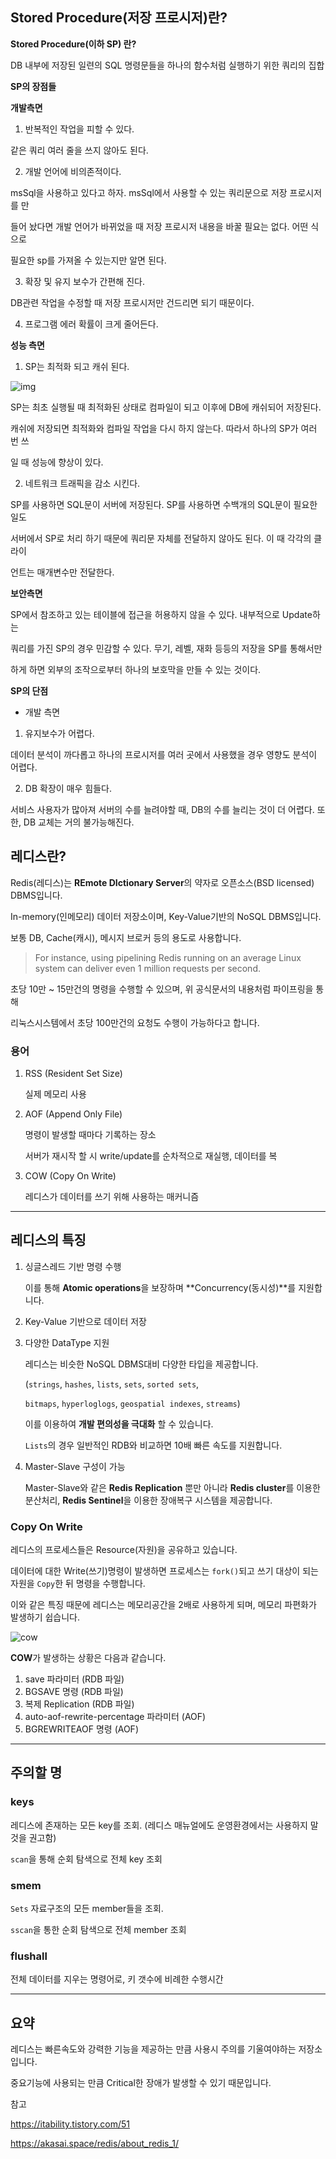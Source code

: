 ## Stored Procedure(저장 프로시저)란?

**Stored Procedure(이하 SP) 란?**

DB 내부에 저장된 일련의 SQL 명령문들을 하나의 함수처럼 실행하기 위한 쿼리의 집합

 

**SP의 장점들**

**개발측면**

1. 반복적인 작업을 피할 수 있다.

같은 쿼리 여러 줄을 쓰지 않아도 된다.

2. 개발 언어에 비의존적이다.

msSql을 사용하고 있다고 하자. msSql에서 사용할 수 있는 쿼리문으로 저장 프로시저를 만

들어 놨다면 개발 언어가 바뀌었을 때 저장 프로시저 내용을 바꿀 필요는 없다. 어떤 식으로

필요한 sp를 가져올 수 있는지만 알면 된다.

3. 확장 및 유지 보수가 간편해 진다.

DB관련 작업을 수정할 때 저장 프로시저만 건드리면 되기 때문이다.

4. 프로그램 에러 확률이 크게 줄어든다.

 

**성능 측면**

1. SP는 최적화 되고 캐쉬 된다.

![img](https://t1.daumcdn.net/cfile/tistory/24400142554F2D9F03)

SP는 최초 실행될 때 최적화된 상태로 컴파일이 되고 이후에 DB에 캐쉬되어 저장된다.

캐쉬에 저장되면 최적화와 컴파일 작업을 다시 하지 않는다. 따라서 하나의 SP가 여러 번 쓰

일 때 성능에 향상이 있다.

 

2. 네트워크 트래픽을 감소 시킨다.

SP를 사용하면 SQL문이 서버에 저장된다. SP를 사용하면 수백개의 SQL문이 필요한 일도

서버에서 SP로 처리 하기 때문에 쿼리문 자체를 전달하지 않아도 된다. 이 때 각각의 클라이

언트는 매개변수만 전달한다.

 

**보안측면**

SP에서 참조하고 있는 테이블에 접근을 허용하지 않을 수 있다. 내부적으로 Update하는

쿼리를 가진 SP의 경우 민감할 수 있다. 무기, 레벨, 재화 등등의 저장을 SP를 통해서만

하게 하면 외부의 조작으로부터 하나의 보호막을 만들 수 있는 것이다.

 

**SP의 단점**

- 개발 측면

1. 유지보수가 어렵다.

데이터 분석이 까다롭고 하나의 프로시저를 여러 곳에서 사용했을 경우 영향도 분석이 어렵다.

2. DB 확장이 매우 힘들다.

서비스 사용자가 많아져 서버의 수를 늘려야할 때, DB의 수를 늘리는 것이 더 어렵다. 또한, DB 교체는 거의 불가능해진다.



## 레디스란?

Redis(레디스)는 **REmote DIctionary Server**의 약자로 오픈소스(BSD licensed) DBMS입니다.

In-memory(인메모리) 데이터 저장소이며, Key-Value기반의 NoSQL DBMS입니다.

보통 DB, Cache(캐시), 메시지 브로커 등의 용도로 사용합니다.

> For instance, using pipelining Redis running on an average Linux system can deliver even 1 million requests per second.

초당 10만 ~ 15만건의 명령을 수행할 수 있으며, 위 공식문서의 내용처럼 파이프링을 통해

리눅스시스템에서 초당 100만건의 요청도 수행이 가능하다고 합니다.

### 용어

1. RSS (Resident Set Size)

   실제 메모리 사용

2. AOF (Append Only File)

   명령이 발생할 때마다 기록하는 장소

   서버가 재시작 할 시 write/update를 순차적으로 재실행, 데이터를 복

3. COW (Copy On Write)

   레디스가 데이터를 쓰기 위해 사용하는 매커니즘

------

## 레디스의 특징

1. 싱글스레드 기반 명령 수행

   이를 통해 **Atomic operations**을 보장하며 **Concurrency(동시성)**를 지원합니다.

2. Key-Value 기반으로 데이터 저장

3. 다양한 DataType 지원

   레디스는 비슷한 NoSQL DBMS대비 다양한 타입을 제공합니다.

   (`strings`, `hashes`, `lists`, `sets`, `sorted sets`,

   `bitmaps`, `hyperloglogs`, `geospatial indexes`, `streams`)

   이를 이용하여 **개발 편의성을 극대화** 할 수 있습니다.

   `Lists`의 경우 일반적인 RDB와 비교하면 10배 빠른 속도를 지원합니다.

4. Master-Slave 구성이 가능

   Master-Slave와 같은 **Redis Replication** 뿐만 아니라 **Redis cluster**를 이용한 분산처리, **Redis Sentinel**을 이용한 장애복구 시스템을 제공합니다.

### Copy On Write

레디스의 프로세스들은 Resource(자원)을 공유하고 있습니다.

데이터에 대한 Write(쓰기)명령이 발생하면 프로세스는 `fork()`되고 쓰기 대상이 되는 자원을 `Copy`한 뒤 명령을 수행합니다.

이와 같은 특징 때문에 레디스는 메모리공간을 2배로 사용하게 되며, 메모리 파편화가 발생하기 쉽습니다.

![cow](https://akasai.space/static/d931e42970298c60f19cf8805b8cca19/748f4/cow.png)

**COW**가 발생하는 상황은 다음과 같습니다.

1. save 파라미터 (RDB 파일)
2. BGSAVE 명령 (RDB 파일)
3. 복제 Replication (RDB 파일)
4. auto-aof-rewrite-percentage 파라미터 (AOF)
5. BGREWRITEAOF 명령 (AOF)

------

## 주의할 명

### keys

레디스에 존재하는 모든 key를 조회. (레디스 매뉴얼에도 운영환경에서는 사용하지 말 것을 권고함)

`scan`을 통해 순회 탐색으로 전체 key 조회

### smem

`Sets` 자료구조의 모든 member들을 조회.

`sscan`을 통한 순회 탐색으로 전체 member 조회

### flushall

전체 데이터를 지우는 명령어로, 키 갯수에 비례한 수행시간

------

## 요약

레디스는 빠른속도와 강력한 기능을 제공하는 만큼 사용시 주의를 기울여야하는 저장소입니다.

중요기능에 사용되는 만큼 Critical한 장애가 발생할 수 있기 때문입니다.



참고

https://itability.tistory.com/51

https://akasai.space/redis/about_redis_1/
